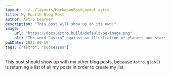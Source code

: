 ```yaml
---
layout: ../../layouts/MarkdownPostLayout.astro
title: My Fourth Blog Post
author: Astro Learner
description: "This post will show up on its own!"
image:
    url: "https://docs.astro.build/default-og-image.png"
    alt: "The word “astro” against an illustration of planets and stars."
pubDate: 2023-09-19
tags: ["astro", "successes"]
---
```


This post should show up with my other blog posts, because `Astro.glob()` is returning a list of all my posts in order to create my list.
